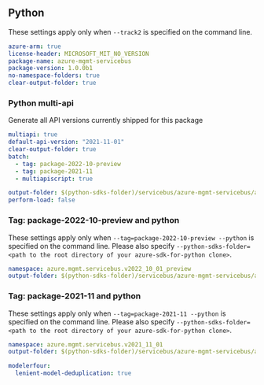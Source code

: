 ## Python


These settings apply only when `--track2` is specified on the command line.

``` yaml $(python)
azure-arm: true
license-header: MICROSOFT_MIT_NO_VERSION
package-name: azure-mgmt-servicebus
package-version: 1.0.0b1
no-namespace-folders: true
clear-output-folder: true
```

### Python multi-api

Generate all API versions currently shipped for this package


```yaml $(python)
multiapi: true
default-api-version: "2021-11-01"
clear-output-folder: true
batch:
  - tag: package-2022-10-preview
  - tag: package-2021-11
  - multiapiscript: true
```

``` yaml $(multiapiscript)
output-folder: $(python-sdks-folder)/servicebus/azure-mgmt-servicebus/azure/mgmt/servicebus/
perform-load: false
```

### Tag: package-2022-10-preview and python

These settings apply only when `--tag=package-2022-10-preview --python` is specified on the command line.
Please also specify `--python-sdks-folder=<path to the root directory of your azure-sdk-for-python clone>`.

``` yaml $(tag) == 'package-2022-10-preview'
namespace: azure.mgmt.servicebus.v2022_10_01_preview
output-folder: $(python-sdks-folder)/servicebus/azure-mgmt-servicebus/azure/mgmt/servicebus/v2022_10_01_preview
```

### Tag: package-2021-11 and python

These settings apply only when `--tag=package-2021-11 --python` is specified on the command line.
Please also specify `--python-sdks-folder=<path to the root directory of your azure-sdk-for-python clone>`.

``` yaml $(tag) == 'package-2021-11'
namespace: azure.mgmt.servicebus.v2021_11_01
output-folder: $(python-sdks-folder)/servicebus/azure-mgmt-servicebus/azure/mgmt/servicebus/v2021_11_01
```

``` yaml $(python)
modelerfour:
  lenient-model-deduplication: true
```
